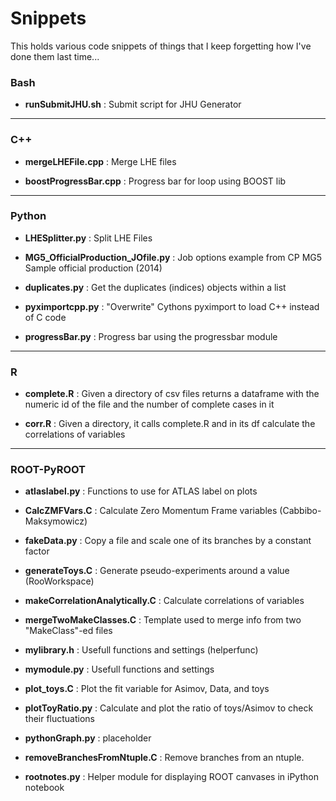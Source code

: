 # Snippets
This holds various code snippets of things that I keep forgetting how I've done them last time...




### Bash
* **runSubmitJHU.sh** : Submit script for JHU Generator


-----------------------------------------------------------------------------------

### C++
* **mergeLHEFile.cpp** : Merge LHE files

* **boostProgressBar.cpp** : Progress bar for loop using BOOST lib

-----------------------------------------------------------------------------------

### Python
* **LHESplitter.py** : Split LHE Files

* **MG5_OfficialProduction_JOfile.py** : Job options example from CP MG5 Sample official production (2014)

* **duplicates.py** : Get the duplicates (indices) objects within a list

* **pyximportcpp.py** : "Overwrite" Cythons pyximport to load C++ instead of C code

* **progressBar.py** : Progress bar using the progressbar module


-----------------------------------------------------------------------------------

### R 
* **complete.R** : Given a directory of csv files returns a dataframe with the numeric id of the file and the number of complete cases in it

* **corr.R** : Given a directory, it calls complete.R and in its df calculate the correlations of variables

-----------------------------------------------------------------------------------

### ROOT-PyROOT
* **atlaslabel.py** : Functions to use for ATLAS label on plots

* **CalcZMFVars.C** : Calculate Zero Momentum Frame variables (Cabbibo-Maksymowicz)

* **fakeData.py** : Copy a file and scale one of its branches by a constant factor

* **generateToys.C** : Generate pseudo-experiments around a value (RooWorkspace)

* **makeCorrelationAnalytically.C** : Calculate correlations of variables

* **mergeTwoMakeClasses.C** : Template used to merge info from two "MakeClass"-ed files

* **mylibrary.h** : Usefull functions and settings (helperfunc)

* **mymodule.py** : Usefull functions and settings 

* **plot_toys.C** : Plot the fit variable for Asimov, Data, and toys

* **plotToyRatio.py** : Calculate and plot the ratio of toys/Asimov to check their fluctuations

* **pythonGraph.py** : placeholder

* **removeBranchesFromNtuple.C** : Remove branches from an ntuple.

* **rootnotes.py** : Helper module for displaying ROOT canvases in iPython notebook